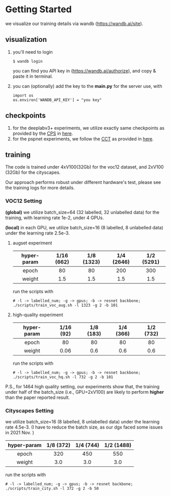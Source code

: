 # Getting Started
we visualize our training details via wandb (https://wandb.ai/site).
## visualization
1) you'll need to login
   ```shell 
   $ wandb login
   ```
   you can find you API key in (https://wandb.ai/authorize), and copy & paste it in terminal.
   
2) you can (optionally) add the key to the **main.py** for the server use, with
   ```shell
   import os
   os.environ['WANDB_API_KEY'] = "you key"
   ```
   

## checkpoints
1) for the deeplabv3+ experiments, we utilize exactly same checkpoints as provided by the [CPS](https://github.com/charlesCXK/TorchSemiSeg) in [here](https://1drv.ms/u/s!AsvBenvUFxO3hn9hIs_esxf0aLoH?e=c5cZvF).
2) for the pspnet experiments, we follow the [CCT](https://github.com/yassouali/CCT) as provided in [here](https://1drv.ms/u/s!AsvBenvUFxO3hwCoBdieaWLzV7pp?e=a0C60K).
  
## training
The code is trained under 4xV100(32Gb) for the voc12 dataset, 
and 2xV100 (32Gb) for the cityscapes. 

Our approach performs robust under different hardware's test, please see the training logs for more details.

### VOC12 Setting
**(global)** we utilize batch_size=64 (32 labelled, 32 unlabelled data) for the training, with learning rate 1e-2, under 4 GPUs.

**(local)** in each GPU, we utilize batch_size=16 (8 labelled, 8 unlabelled data) under the learning rate 2.5e-3.

1) augset experiment
   
   | hyper-param 	| 1/16 (662)| 1/8 (1323)| 1/4 (2646)| 1/2 (5291)|
   |:--------:	    |:-----:	|:-----:	|:-----:	|:-----:	|
   | epoch          | 80 	| 80 	| 200 	| 300 	|
   | weight      	| 1.5 	| 1.5 	| 1.5 	| 1.5 	|
   
   run the scripts with 

   ```shell
   # -l -> labelled_num; -g -> gpus; -b -> resnet backbone;
   ./scripts/train_voc_aug.sh -l 1323 -g 2 -b 101
   ```
   
2) high-quality experiment

   | hyper-param 	| 1/16 (92)| 1/8 (183)| 1/4 (366)| 1/2 (732)|
   |:--------:	    |:-----:	|:-----:	|:-----:	|:-----:	|
   | epoch          | 80 	| 80 	| 80 	| 80 	|
   | weight      	| 0.06 	| 0.6 	| 0.6 	| 0.6 	|
   
   run the scripts with 
   ```shell
   # -l -> labelled_num; -g -> gpus; -b -> resnet backbone;
   ./scripts/train_voc_hq.sh -l 732 -g 2 -b 101
   ```
P.S., for 1464 high quality setting, our experiments show that, the training under half of the batch_size (i.e., GPU=2xV100) are likely to perform 
**higher** than the paper reported result. 

### Cityscapes Setting
we utilize batch_size=16 (8 labelled, 8 unlabelled data) under the learning rate 4.5e-3. 
(I have to reduce the batch size, as our dgx faced some issues in 2021 Nov. )

   | hyper-param 	| 1/8 (372) | 1/4 (744) | 1/2 (1488)|
   |:--------:	    |:-----:	|:-----:	|:-----:	|
   | epoch         | 320 	| 450 	| 550 	|
   | weight        | 3.0 	| 3.0	| 3.0 	|

   run the scripts with
   ```shell
   # -l -> labelled_num; -g -> gpus; -b -> resnet backbone;
   ./scripts/train_city.sh -l 372 -g 2 -b 50
   ```
